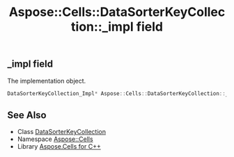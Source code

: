 ﻿---
title: Aspose::Cells::DataSorterKeyCollection::_impl field
linktitle: _impl
second_title: Aspose.Cells for C++ API Reference
description: 'Aspose::Cells::DataSorterKeyCollection::_impl field. The implementation object in C++.'
type: docs
weight: 800
url: /cpp/aspose.cells/datasorterkeycollection/_impl/
---
## _impl field


The implementation object.

```cpp
DataSorterKeyCollection_Impl* Aspose::Cells::DataSorterKeyCollection::_impl
```

## See Also

* Class [DataSorterKeyCollection](../)
* Namespace [Aspose::Cells](../../)
* Library [Aspose.Cells for C++](../../../)
